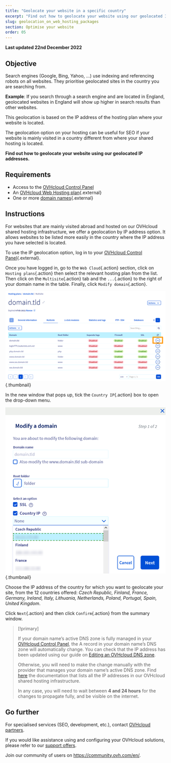 ```yaml
---
title: "Geolocate your website in a specific country"
excerpt: "Find out how to geolocate your website using our geolocated IP addresses"
slug: geolocation_on_web_hosting_packages
section: Optimise your website
order: 05
---
```


**Last updated 22nd December 2022**
  
## Objective

Search engines (Google, Bing, Yahoo, ...) use indexing and referencing robots on all websites. They prioritise geolocated sites in the country you are searching from.

**Example**: If you search through a search engine and are located in England, geolocated websites in England will show up higher in search results than other websites.

This geolocation is based on the IP address of the hosting plan where your website is located.

The geolocation option on your hosting can be useful for SEO if your website is mainly visited in a country different from where your shared hosting is located.

**Find out how to geolocate your website using our geolocated IP addresses.**

## Requirements

- Access to the [OVHcloud Control Panel](https://ca.ovh.com/auth/?action=gotomanager&from=https://www.ovh.com/ca/en/&ovhSubsidiary=ca)
- An [OVHcloud Web Hosting plan](https://www.ovhcloud.com/en-ca/web-hosting/){.external}
- One or more [domain names](https://www.ovhcloud.com/en-ca/domains/){.external}

## Instructions

For websites that are mainly visited abroad and hosted on our OVHcloud shared hosting infrastructure, we offer a geolocation by IP address option. It allows websites to be listed more easily in the country where the IP address you have selected is located.

To use the IP geolocation option, log in to your [OVHcloud Control Panel](https://ca.ovh.com/auth/?action=gotomanager&from=https://www.ovh.com/ca/en/&ovhSubsidiary=ca){.external}.

Once you have logged in, go to the `Web Cloud`{.action} section, click on `Hosting plans`{.action} then select the relevant hosting plan from the list.<br>
Then click on the `Multisite`{.action} tab and the `...`{.action} to the right of your domain name in the table. Finally, click `Modify domain`{.action}.

![hosting multisites](images/hosting_multisites.png){.thumbnail}

In the new window that pops up, tick the `Country IP`{.action} box to open the drop-down menu.

![geolocation option](images/geolocation_option.png){.thumbnail}

Choose the IP address of the country for which you want to geolocate your site, from the 12 countries offered: *Czech Republic, Finland, France, Germany, Ireland, Italy, Lithuania, Netherlands, Poland, Portugal, Spain, United Kingdom*.

Click `Next`{.action} and then click `Confirm`{.action} from the summary window.

>[!primary]
>
> If your domain name’s active DNS zone is fully managed in your [OVHcloud Control Panel](https://ca.ovh.com/auth/?action=gotomanager&from=https://www.ovh.com/ca/en/&ovhSubsidiary=ca), the A record in your domain name’s DNS zone will automatically change. You can check that the IP address has been updated using our guide on [Editing an OVHcloud DNS zone](https://docs.ovh.com/ca/en/domains/web_hosting_how_to_edit_my_dns_zone/).
>
> Otherwise, you will need to make the change manually with the provider that manages your domain name’s active DNS zone. Find [here](https://docs.ovh.com/ca/en/hosting/list-of-ip-addresses-of-web-hosting-clusters/) the documentation that lists all the IP addresses in our OVHcloud shared hosting infrastructure.
>
> In any case, you will need to wait between **4 and 24 hours** for the changes to propagate fully, and be visible on the internet.
>

## Go further

For specialised services (SEO, development, etc.), contact [OVHcloud partners](https://partner.ovhcloud.com/en-ca/).

If you would like assistance using and configuring your OVHcloud solutions, please refer to our [support offers](https://www.ovhcloud.com/en-ca/support-levels/).

Join our community of users on <https://community.ovh.com/en/>.